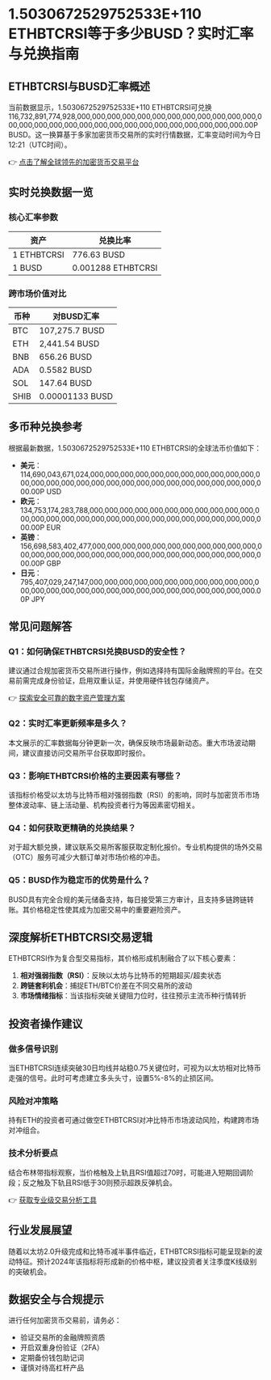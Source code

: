 # 1.5030672529752533E+110 ETHBTCRSI等于多少BUSD？实时汇率与兑换指南

## ETHBTCRSI与BUSD汇率概述
当前数据显示，1.5030672529752533E+110 ETHBTCRSI可兑换116,732,891,774,928,000,000,000,000,000,000,000,000,000,000,000,000,000,000,000,000,000,000,000,000,000,000,000,000,000,000,000,000.00P BUSD。这一换算基于多家加密货币交易所的实时行情数据，汇率变动时间为今日12:21（UTC时间）。

👉 [点击了解全球领先的加密货币交易平台](https://bit.ly/okx_welcome)

## 实时兑换数据一览
### 核心汇率参数
| 资产 | 兑换比率 |
|------|----------|
| 1 ETHBTCRSI | 776.63 BUSD |
| 1 BUSD | 0.001288 ETHBTCRSI |

### 跨市场价值对比
| 币种 | 对BUSD汇率 |
|------|------------|
| BTC | 107,275.7 BUSD |
| ETH | 2,441.54 BUSD |
| BNB | 656.26 BUSD |
| ADA | 0.5582 BUSD |
| SOL | 147.64 BUSD |
| SHIB | 0.00001133 BUSD |

## 多币种兑换参考
根据最新数据，1.5030672529752533E+110 ETHBTCRSI的全球法币价值如下：
- **美元**：114,690,043,671,024,000,000,000,000,000,000,000,000,000,000,000,000,000,000,000,000,000,000,000,000,000,000,000,000,000,000,000,000.00P USD
- **欧元**：134,753,174,283,788,000,000,000,000,000,000,000,000,000,000,000,000,000,000,000,000,000,000,000,000,000,000,000,000,000,000,000,000.00P EUR
- **英镑**：156,698,583,402,477,000,000,000,000,000,000,000,000,000,000,000,000,000,000,000,000,000,000,000,000,000,000,000,000,000,000,000,000.00P GBP
- **日元**：795,407,029,247,147,000,000,000,000,000,000,000,000,000,000,000,000,000,000,000,000,000,000,000,000,000,000,000,000,000,000,000.00P JPY

## 常见问题解答
### Q1：如何确保ETHBTCRSI兑换BUSD的安全性？
建议通过合规加密货币交易所进行操作，例如选择持有国际金融牌照的平台。在交易前需完成身份验证，启用双重认证，并使用硬件钱包存储资产。

👉 [探索安全可靠的数字资产管理方案](https://bit.ly/okx_welcome)

### Q2：实时汇率更新频率是多久？
本文展示的汇率数据每分钟更新一次，确保反映市场最新动态。重大市场波动期间，建议直接访问交易所平台获取即时报价。

### Q3：影响ETHBTCRSI价格的主要因素有哪些？
该指标价格受以太坊与比特币相对强弱指数（RSI）的影响，同时与加密货币市场整体波动率、链上活动量、机构投资者行为等因素密切相关。

### Q4：如何获取更精确的兑换结果？
对于超大额兑换，建议联系交易所客服获取定制化报价。专业机构提供的场外交易（OTC）服务可减少大额订单对市场价格的冲击。

### Q5：BUSD作为稳定币的优势是什么？
BUSD具有完全合规的美元储备支持，每日接受第三方审计，且支持多链跨链转账。其价格稳定性使其成为加密交易中的重要避险资产。

## 深度解析ETHBTCRSI交易逻辑
ETHBTCRSI作为复合型交易指标，其价格形成机制融合了以下核心要素：
1. **相对强弱指数（RSI）**：反映以太坊与比特币的短期超买/超卖状态
2. **跨链套利机会**：捕捉ETH/BTC价差在不同交易所的波动
3. **市场情绪指标**：当该指标突破关键阻力位时，往往预示主流币种行情转折

## 投资者操作建议
### 做多信号识别
当ETHBTCRSI连续突破30日均线并站稳0.75关键位时，可视为以太坊相对比特币走强的信号。此时可考虑建立多头头寸，设置5%-8%的止损区间。

### 风险对冲策略
持有ETH的投资者可通过做空ETHBTCRSI对冲比特币市场波动风险，构建跨市场对冲组合。

### 技术分析要点
结合布林带指标观察，当价格触及上轨且RSI值超过70时，可能进入短期回调阶段；反之触及下轨且RSI低于30则预示超跌反弹机会。

👉 [获取专业级交易分析工具](https://bit.ly/okx_welcome)

## 行业发展展望
随着以太坊2.0升级完成和比特币减半事件临近，ETHBTCRSI指标可能呈现新的波动特征。预计2024年该指标将形成新的价格中枢，建议投资者关注季度K线级别的突破机会。

## 数据安全与合规提示
进行任何加密货币交易前，请务必：
- 验证交易所的金融牌照资质
- 开启双重身份验证（2FA）
- 定期备份钱包助记词
- 谨慎对待高杠杆产品
